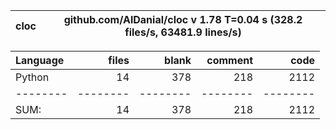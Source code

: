 cloc|github.com/AlDanial/cloc v 1.78  T=0.04 s (328.2 files/s, 63481.9 lines/s)
--- | ---

Language|files|blank|comment|code
:-------|-------:|-------:|-------:|-------:
Python|14|378|218|2112
--------|--------|--------|--------|--------
SUM:|14|378|218|2112

